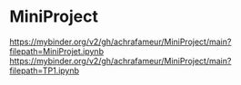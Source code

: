 # MiniProject
https://mybinder.org/v2/gh/achrafameur/MiniProject/main?filepath=MiniProjet.ipynb
https://mybinder.org/v2/gh/achrafameur/MiniProject/main?filepath=TP1.ipynb
